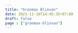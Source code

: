 ```yaml
---
title: "Granmax Blinvan"
date: 2021-11-16T14:45:35+07:00
draft: false
page : ["granmax-blinvan"]
---
```


